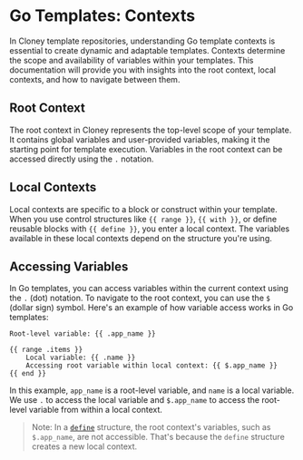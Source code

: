 # Go Templates: Contexts

In Cloney template repositories, understanding Go template contexts is essential to create dynamic and adaptable templates. Contexts determine the scope and availability of variables within your templates. This documentation will provide you with insights into the root context, local contexts, and how to navigate between them.

## Root Context

The root context in Cloney represents the top-level scope of your template. It contains global variables and user-provided variables, making it the starting point for template execution. Variables in the root context can be accessed directly using the `.` notation.

## Local Contexts

Local contexts are specific to a block or construct within your template. When you use control structures like `{{ range }}`, `{{ with }}`, or define reusable blocks with `{{ define }}`, you enter a local context. The variables available in these local contexts depend on the structure you're using.

## Accessing Variables

In Go templates, you can access variables within the current context using the `.` (dot) notation. To navigate to the root context, you can use the `$` (dollar sign) symbol. Here's an example of how variable access works in Go templates:

```plaintext
Root-level variable: {{ .app_name }}

{{ range .items }}
    Local variable: {{ .name }}
    Accessing root variable within local context: {{ $.app_name }}
{{ end }}
```

In this example, `app_name` is a root-level variable, and `name` is a local variable. We use `.` to access the local variable and `$.app_name` to access the root-level variable from within a local context.

> Note: In a [`define`](../reusable-blocks.md) structure, the root context's variables, such as `$.app_name`, are not accessible. That's because the `define` structure creates a new local context.
